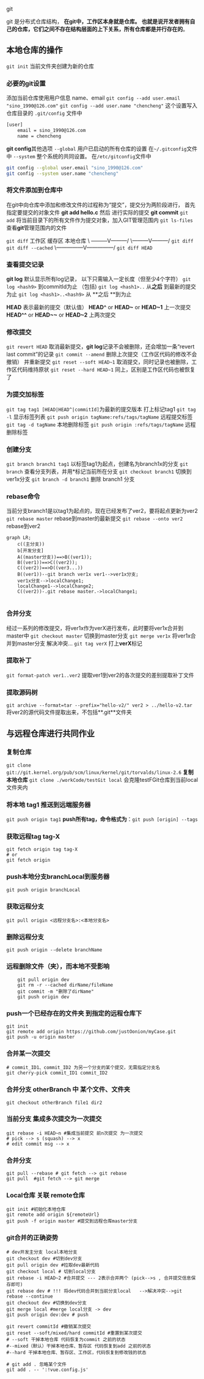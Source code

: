 git

git 是分布式仓库结构，
**在git中，工作区本身就是仓库。**
**也就是说开发者拥有自己的仓库，它们之间不存在结构层面的上下关系，所有仓库都是并行存在的**。



## 本地仓库的操作
```git init``` 当前文件夹创建为新的仓库

### 必要的git设置
添加当前仓库使用用户信息 name、email
```git config --add user.email "sino_1990@126.com"```
```git config --add user.name "chencheng"```
这个设置写入仓库目录的 ```.git/config```  文件中

```xml
[user]
	email = sino_1990@126.com
	name = chencheng
```
**git config**其他选项
```--global``` 用户已启动的所有仓库的设置  在```~/.gitconfig```文件中
```--system``` 整个系统的共同设置。 在```/etc/gitconfig```文件中
```bash
git config --global user.email "sino_1990@126.com"
git config --system user.name "chencheng"
```

### 将文件添加到仓库中
在git中向仓库中添加和修改文件的过程称为“提交”，提交分为两阶段进行，
首先 指定要提交的对象文件   **git add hello.c**
然后 进行实际的提交 **git commit**
```git add``` 将当前目录下的所有文件作为提交对象，加入GIT管理范围内
```git ls-files``` 查看**git**管理范围内的文件

```git diff```
工作区                 缓存区          本地仓库
  \ ———V———/        \———V———/
     ```git diff```       ```git diff --cached```
            \—————V—————/
                   ```git diff HEAD```

### 查看提交记录
**git log** 默认显示所有log记录， 以下<hash>只需输入一定长度（但至少4个字符）
```git log <hash9>```  到commitId为止 （包括<hash9>)
```git log <hash1>..``` 从<hash1>**之后** 到最新的提交为止 
```git log <hash1>..<hash9>``` 从<hash1> **之后 **到<hash9>为止

**HEAD** 表示最新的提交（默认值）
**HEAD^** or **HEAD~** or **HEAD~1**  上一次提交
**HEAD^^** or **HEAD~~** or **HEAD~2** 上两次提交


### 修改提交
```git revert HEAD``` 取消最新提交，**git log**记录不会被删除，还会增加一条“revert last commit”的记录
```git commit --amend``` 删除上次提交（工作区代码的修改不会撤销） 并重新提交
```git reset --soft HEAD~1``` 取消提交，同时记录也被删除，工作区代码维持原状
```git reset --hard HEAD~1``` 同上，区别是工作区代码也被恢复了

### 为提交加标签
```git tag tag1 [HEAD|HEAD^|commitId]```为最新的提交版本 打上标记tag1
```git tag -l``` 显示标签列表
```git push origin tagName:refs/tags/tagName``` 远程提交标签
```git tag -d tagName``` 本地删除标签
```git push origin :refs/tags/tagName``` 远程删除标签

### 创建分支
```git branch branch1 tag1``` 以标签tag1为起点，创建名为branch1x的分支
```git branch``` 查看分支列表，并用*标记当前所在分支
```git checkout branch1``` 切换到ver1x分支
```git branch -d branch1``` 删除 branch1 分支

### rebase命令 
当前分支branch1是以tag1为起点的，现在已经发布了ver2，要将起点更新为ver2
```git rebase master``` rebase到master的最新提交
```git rebase --onto ver2``` rebase到ver2

```mermaid
graph LR;
	c((主分支))
	b[开发分支]
    A((master分支))==>B((ver1));
    B((ver1))==>C((ver2));
    C((ver2))==>D((ver3...))
    B((ver1))--git branch ver1x ver1-->ver1x分支;
    ver1x分支-->localChange1;
    localChange1-->localChange2;
    C((ver2))-.git rebase master.->localChange1;
    
```

### 合并分支
经过一系列的修改提交，将ver1x作为verX进行发布，此时要将ver1x合并到master中
```git checkout master``` 切换到master分支
```git merge ver1x``` 将ver1x合并到master分支
解决冲突...
```git tag verX``` 打上**verX**标记



### 提取补丁
```git format-patch ver1..ver2``` 提取ver1到ver2的各次提交的差别提取补丁文件

### 提取源码树
```git archive --format=tar --prefix="hello-v2/" ver2 > ../hello-v2.tar``` 将ver2的源代码文件提取出来，不包括**.git**文件夹



## 与远程仓库进行共同作业
### 复制仓库
```git clone git://git.kernel.org/pub/scm/linux/kernel/git/torvalds/linux-2.6```
**复制本地仓库**
```git clone ./workCode/testGit local``` 会克隆testFGit仓库到当前local文件夹内

 ### 将本地 tag1 推送到远端服务器
 ```git push origin tag1```
  **push所有tag，命令格式为**：```git push [origin] --tags```

### 获取远程tag  tag-X
```shell
git fetch origin tag tag-X
# or
git fetch origin 

```

### push本地分支branchLocal到服务器
```shell
git push origin branchLocal
```

### 获取远程分支
```git pull origin <远程分支名>:<本地分支名>```

### 删除远程分支

```git push origin --delete branchName```

### 远程删除文件（夹），而本地不受影响
``` shell
	git pull origin dev
	git rm -r --cached dirName/fileName
	git commit -m "删除了dirName"
	git push origin dev
```

### push一个已经存在的文件夹 到指定的远程仓库下
``` shell
git init
git remote add origin https://github.com/justOonion/myCase.git
git push -u origin master
```



### 合并某一次提交
```shell
# commit_ID1、commit_ID2 为另一个分支的某个提交，无需指定分支名
git cherry-pick commit_ID1 commit_ID2 
```

### 合并分支 otherBranch 中 某个文件、文件夹
```shell
git checkout otherBranch file1 dir2
```
### 当前分支 集成多次提交为一次提交
```shell
git rebase -i HEAD~n #集成当前提交 前n次提交 为一次提交
# pick --> s (squash) --> x
# edit commit msg --> x
```

### 合并分支
```shell
git pull --rebase # git fetch --> git rebase
git pull  #git fetch --> git merge
```



### Local仓库 关联 remote仓库
```shell
git init #初始化本地仓库
git remote add origin ${remoteUrl}
git push -f origin master #提交到远程仓库master分支
```



### git合并的正确姿势
```shell
# dev开发主分支 local本地分支
git checkout dev #切到dev分支
git pull origin dev #拉取dev最新代码
git checkout local # 切到local分支
git rebase -i HEAD~2 #合并提交 --- 2表示合并两个 (pick-->s , 合并提交信息保存即可)
git rebase dev # !!! 将dev代码合并到当前分支local   -->解决冲突-->git rebase --continue
git checkout dev #切换到dev分支
git merge local #merge local分支 -> dev
git push origin dev:dev # push
```


```shell
git revert commitId #撤销某次提交
git reset --soft/mixed/hard commitId #重置到某次提交 
# --soft 干掉本地仓库 代码恢复为commit 之前的状态
#--mixed（默认）干掉本地仓库、暂存区 代码恢复到add 之前的状态
#--hard 干掉本地仓库、暂存区、工作区，代码恢复到修改钱的状态
```


```shell
# git add . 忽略某个文件
git add . -- ':!vue.config.js'
```

